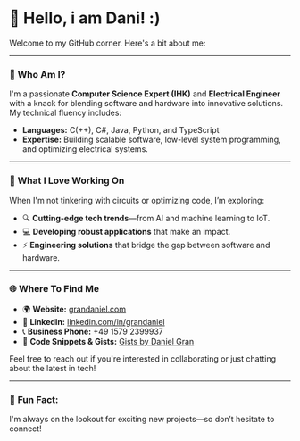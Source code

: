 # 👋 Hello, i am Dani! :)

Welcome to my GitHub corner. Here's a bit about me:

---

### 🧠 **Who Am I?**
I'm a passionate **Computer Science Expert (IHK)** and **Electrical Engineer** with a knack for blending software and hardware into innovative solutions. My technical fluency includes:

- **Languages:** C(++), C#, Java, Python, and TypeScript
- **Expertise:** Building scalable software, low-level system programming, and optimizing electrical systems.

---

### 🚀 **What I Love Working On**
When I'm not tinkering with circuits or optimizing code, I’m exploring:

- 🔍 **Cutting-edge tech trends**—from AI and machine learning to IoT.
- 💻 **Developing robust applications** that make an impact.
- ⚡ **Engineering solutions** that bridge the gap between software and hardware.

---

### 🌐 **Where To Find Me**
- 🌍 **Website:** [grandaniel.com](https://www.grandaniel.com/?ref=g%20h)
- 💼 **LinkedIn:** [linkedin.com/in/grandaniel](https://www.linkedin.com/in/grandaniel/)
- 📞 **Business Phone:** +49 1579 2399937
- 📂 **Code Snippets & Gists:** [Gists by Daniel Gran](https://gist.github.com/danielgran)

Feel free to reach out if you're interested in collaborating or just chatting about the latest in tech!

---

### 🌟 **Fun Fact:**
I'm always on the lookout for exciting new projects—so don’t hesitate to connect!
